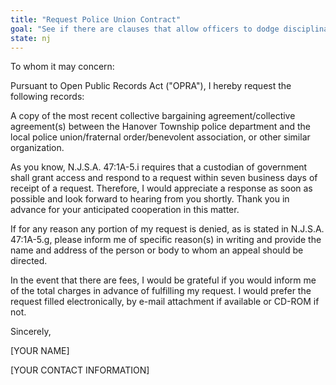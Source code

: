 ```yaml
---
title: "Request Police Union Contract"
goal: "See if there are clauses that allow officers to dodge disciplinary and legal actions"
state: nj
---
```

To whom it may concern:

Pursuant to Open Public Records Act ("OPRA"), I hereby request the following records:

A copy of the most recent collective bargaining agreement/collective agreement(s) between the Hanover Township police department and the local police union/fraternal order/benevolent association, or other similar organization.

As you know, N.J.S.A. 47:1A-5.i requires that a custodian of government shall grant access and respond to a request within seven business days of receipt of a request. Therefore, I would appreciate a response as soon as possible and look forward to hearing from you shortly. Thank you in advance for your anticipated cooperation in this matter.

If for any reason any portion of my request is denied, as is stated in N.J.S.A. 47:1A-5.g, please inform me of specific reason(s) in writing and provide the name and address of the person or body to whom an appeal should be directed.

In the event that there are fees, I would be grateful if you would inform me of the total charges in advance of fulfilling my request. I would prefer the request filled electronically, by e-mail attachment if available or CD-ROM if not.

Sincerely,

[YOUR NAME]

[YOUR CONTACT INFORMATION]
